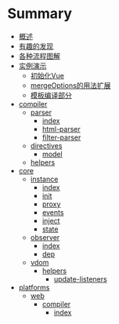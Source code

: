 # Summary

* [概述](README.md)
* [有趣的发现](wonderful.md)
* [各种流程图解](flow.md)
* [实例演示](example/index.md)
    * [初始化Vue](example/initVue.md)
    * [mergeOptions的用法扩展](example/mergeOptions.md)
    * [模板编译部分](example/compiler.md)
* [compiler](compiler/index.md)
    * [parser](compiler/parser/index.md)
        * [index](compiler/parser/index.md)
        * [html-parser](compiler/parser/html-parser.md)
        * [filter-parser](compiler/parser/filter-parser.md)
    * [directives](compiler/directives/index.md)
        * [model](compiler/directives/model.md)
    * [helpers](compiler/helpers.md)
* [core]()
    * [instance]()
        * [index](core/instance/index.md)
        * [init](core/instance/init.md)
        * [proxy](core/instance/proxy.md)
        * [events](core/instance/events.md)
        * [inject](core/instance/inject.md)
        * [state](core/instance/state.md)
    * [observer]()
        * [index](core/observer/index.md)
        * [dep](core/observer/dep.md)
    * [vdom]()
        * [helpers]()
            * [update-listeners](core/vdom/helpers/update-listeners.md)
* [platforms]()
    * [web]()
        * [compiler]()
            * [index](platforms/web/compiler/index.md)
